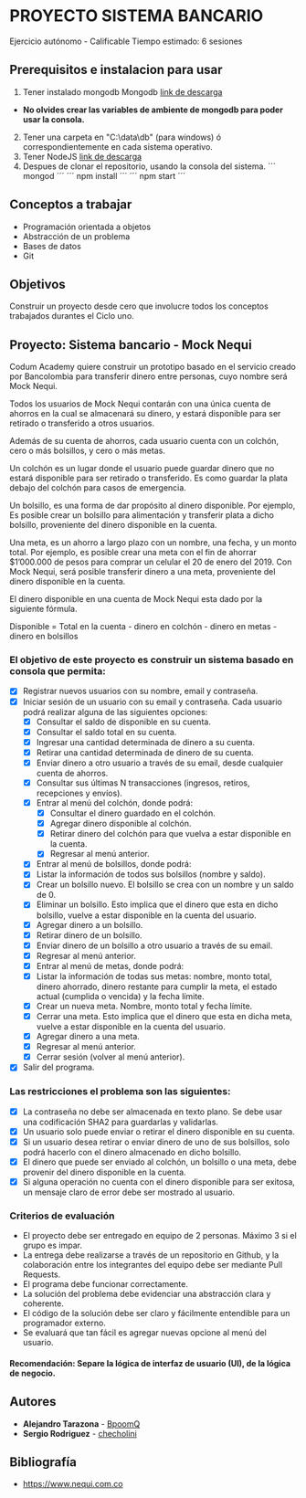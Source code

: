 # PROYECTO SISTEMA BANCARIO
Ejercicio autónomo - Calificable
Tiempo estimado: 6 sesiones

## Prerequisitos e instalacion para usar
1. Tener instalado mongodb Mongodb [link de descarga](https://www.mongodb.com/es/download-center?jmp=nav)
* **No olvides crear las variables de ambiente de mongodb para poder usar la consola.**
2. Tener una carpeta en "C:\data\db" (para windows) ó correspondientemente en cada sistema operativo.
3. Tener NodeJS [link de descarga](https://nodejs.org/es/download/)
4. Despues de clonar el repositorio, usando la consola del sistema.
´´´
mongod
´´´
´´´
npm install
´´´
´´´
npm start
´´´

## Conceptos a trabajar
* Programación orientada a objetos
* Abstracción de un problema
* Bases de datos
* Git

## Objetivos
Construir un proyecto desde cero que involucre todos los conceptos trabajados durantes el Ciclo uno.

## Proyecto: Sistema bancario - Mock Nequi
Codum Academy quiere construir un prototipo basado en el servicio creado por Bancolombia para transferir dinero entre personas, cuyo nombre será Mock Nequi.

Todos los usuarios de Mock Nequi contarán con una única cuenta de ahorros en la cual se almacenará su dinero, y estará disponible para ser retirado o transferido a otros usuarios.

Además de su cuenta de ahorros, cada usuario cuenta con un colchón, cero o más bolsillos, y cero o más metas.

Un colchón es un lugar donde el usuario puede guardar dinero que no estará disponible para ser retirado o transferido. Es como guardar la plata debajo del colchón para casos de emergencia.

Un bolsillo, es una forma de dar propósito al dinero disponible. Por ejemplo, Es posible crear un bolsillo para alimentación y transferir plata a dicho bolsillo, proveniente del dinero disponible en la cuenta.

Una meta, es un ahorro a largo plazo con un nombre, una fecha, y un monto total. Por ejemplo, es posible crear una meta con el fin de ahorrar $1’000.000 de pesos para comprar un celular el 20 de enero del 2019. Con Mock Nequi, será posible transferir dinero a una meta, proveniente del dinero disponible en la cuenta.

El dinero disponible en una cuenta de Mock Nequi esta dado por la siguiente fórmula.

Disponible = Total en la cuenta - dinero en colchón - dinero en metas - dinero en bolsillos

### El objetivo de este proyecto es construir un sistema basado en consola que permita:

* [x] Registrar nuevos usuarios con su nombre, email y contraseña.
* [x] Iniciar sesión de un usuario con su email y contraseña. Cada usuario podrá realizar alguna de las siguientes opciones:
  * [x] Consultar el saldo de disponible en su cuenta.
  * [x] Consultar el saldo total en su cuenta.
  * [x] Ingresar una cantidad determinada de dinero a su cuenta.
  * [x] Retirar una cantidad determinada de dinero de su cuenta.
  * [x] Enviar dinero a otro usuario a través de su email, desde cualquier cuenta de ahorros.
  * [x] Consultar sus últimas N transacciones (ingresos, retiros, recepciones y envíos).
  * [x] Entrar al menú del colchón, donde podrá:
    * [x] Consultar el dinero guardado en el colchón.
    * [x] Agregar dinero disponible al colchón.
    * [x] Retirar dinero del colchón para que vuelva a estar disponible en la cuenta.
    * [x] Regresar al menú anterior.
  * [x] Entrar al menú de bolsillos, donde podrá:
  * [x] Listar la información de todos sus bolsillos (nombre y saldo).
  * [x] Crear un bolsillo nuevo. El bolsillo se crea con un nombre y un saldo de 0.
  * [x] Eliminar un bolsillo. Esto implica que el dinero que esta en dicho bolsillo, vuelve a estar disponible en la cuenta del usuario.
  * [x] Agregar dinero a un bolsillo.
  * [x] Retirar dinero de un bolsillo.
  * [x] Enviar dinero de un bolsillo a otro usuario a través de su email.
  * [x] Regresar al menú anterior.
  * [x] Entrar al menú de metas, donde podrá:
  * [x] Listar la información de todas sus metas: nombre, monto total, dinero ahorrado, dinero restante para cumplir la meta, el estado actual (cumplida o vencida) y la fecha límite.
  * [x] Crear un nueva meta. Nombre, monto total y fecha límite.
  * [x] Cerrar una meta. Esto implica que el dinero que esta en dicha meta, vuelve a estar disponible en la cuenta del usuario.
  * [x] Agregar dinero a una meta.
  * [x] Regresar al menú anterior.
  * [x] Cerrar sesión (volver al menú anterior).
* [x] Salir del programa.

### Las restricciones el problema son las siguientes:
  * [x] La contraseña no debe ser almacenada en texto plano. Se debe usar una codificación SHA2 para guardarlas y validarlas.
  * [x] Un usuario solo puede enviar o retirar el dinero disponible en su cuenta.
  * [x] Si un usuario desea retirar o enviar dinero de uno de sus bolsillos, solo podrá hacerlo con el dinero almacenado en dicho bolsillo.
  * [x] El dinero que puede ser enviado al colchón, un bolsillo o una meta, debe provenir del dinero disponible en la cuenta.
  * [x] Si alguna operación no cuenta con el dinero disponible para ser exitosa, un mensaje claro de error debe ser mostrado al usuario.

### Criterios de evaluación
* El proyecto debe ser entregado en equipo de 2 personas. Máximo 3 si el grupo es impar.
* La entrega debe realizarse a través de un repositorio en Github, y la colaboración entre los integrantes del equipo debe ser mediante Pull Requests.
* El programa debe funcionar correctamente.
* La solución del problema debe evidenciar una abstracción clara y coherente.
* El código de la solución debe ser claro y fácilmente entendible para un programador externo.
* Se evaluará que tan fácil es agregar nuevas opcione al menú del usuario.

#### Recomendación: Separe la lógica de interfaz de usuario (UI), de la lógica de negocio.

## Autores
* **Alejandro Tarazona** - [BpoomQ](https://github.com/BpoomQ)
* **Sergio Rodriguez** - [checholini](https://github.com/checholini)

## Bibliografía
* https://www.nequi.com.co
